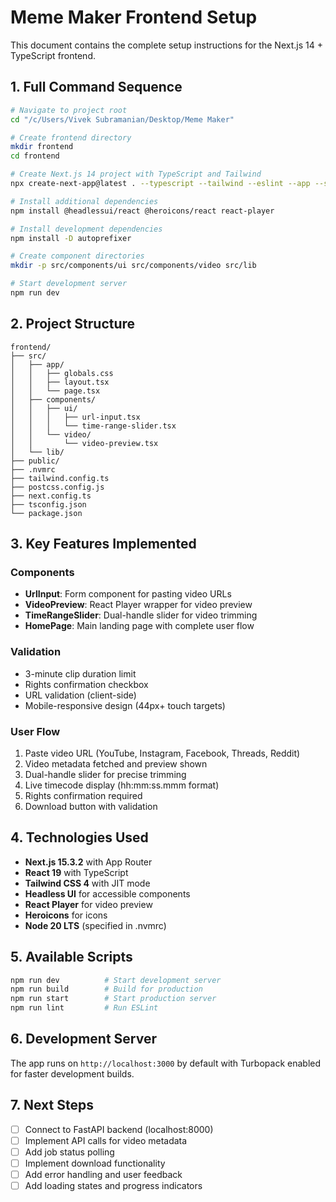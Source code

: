 # Meme Maker Frontend Setup

This document contains the complete setup instructions for the Next.js 14 + TypeScript frontend.

## 1. Full Command Sequence

```bash
# Navigate to project root
cd "/c/Users/Vivek Subramanian/Desktop/Meme Maker"

# Create frontend directory
mkdir frontend
cd frontend

# Create Next.js 14 project with TypeScript and Tailwind
npx create-next-app@latest . --typescript --tailwind --eslint --app --src-dir --import-alias "@/*" --yes

# Install additional dependencies
npm install @headlessui/react @heroicons/react react-player

# Install development dependencies
npm install -D autoprefixer

# Create component directories
mkdir -p src/components/ui src/components/video src/lib

# Start development server
npm run dev
```

## 2. Project Structure

```
frontend/
├── src/
│   ├── app/
│   │   ├── globals.css
│   │   ├── layout.tsx
│   │   └── page.tsx
│   ├── components/
│   │   ├── ui/
│   │   │   ├── url-input.tsx
│   │   │   └── time-range-slider.tsx
│   │   └── video/
│   │       └── video-preview.tsx
│   └── lib/
├── public/
├── .nvmrc
├── tailwind.config.ts
├── postcss.config.js
├── next.config.ts
├── tsconfig.json
└── package.json
```

## 3. Key Features Implemented

### Components

- **UrlInput**: Form component for pasting video URLs
- **VideoPreview**: React Player wrapper for video preview
- **TimeRangeSlider**: Dual-handle slider for video trimming
- **HomePage**: Main landing page with complete user flow

### Validation

- 3-minute clip duration limit
- Rights confirmation checkbox
- URL validation (client-side)
- Mobile-responsive design (44px+ touch targets)

### User Flow

1. Paste video URL (YouTube, Instagram, Facebook, Threads, Reddit)
2. Video metadata fetched and preview shown
3. Dual-handle slider for precise trimming
4. Live timecode display (hh:mm:ss.mmm format)
5. Rights confirmation required
6. Download button with validation

## 4. Technologies Used

- **Next.js 15.3.2** with App Router
- **React 19** with TypeScript
- **Tailwind CSS 4** with JIT mode
- **Headless UI** for accessible components
- **React Player** for video preview
- **Heroicons** for icons
- **Node 20 LTS** (specified in .nvmrc)

## 5. Available Scripts

```bash
npm run dev          # Start development server
npm run build        # Build for production
npm run start        # Start production server
npm run lint         # Run ESLint
```

## 6. Development Server

The app runs on `http://localhost:3000` by default with Turbopack enabled for faster development builds.

## 7. Next Steps

- [ ] Connect to FastAPI backend (localhost:8000)
- [ ] Implement API calls for video metadata
- [ ] Add job status polling
- [ ] Implement download functionality
- [ ] Add error handling and user feedback
- [ ] Add loading states and progress indicators
